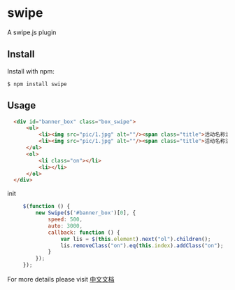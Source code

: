 swipe
===============

A swipe.js plugin


Install
-------

Install with npm:

    $ npm install swipe

Usage
-----

```html
  <div id="banner_box" class="box_swipe">
      <ul>
          <li><img src="pic/1.jpg" alt=""/><span class="title">活动名称活动名称</span><div class="mask"></div></li>
          <li><img src="pic/1.jpg" alt=""/><span class="title">活动名称活动名称</span><div class="mask"></div></li>
      </ul>
      <ol>
          <li class="on"></li>
          <li></li>
      </ol>
  </div>
```

init

```js
     $(function () {
         new Swipe($('#banner_box')[0], {
             speed: 500,
             auto: 3000,
             callback: function () {
                 var lis = $(this.element).next("ol").children();
                 lis.removeClass("on").eq(this.index).addClass("on");
             }
         });
     });
```


For more details please visit [中文文档](https://www.alienjs.net)
